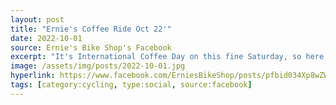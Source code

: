 ```yaml
---
layout: post
title: "Ernie's Coffee Ride Oct 22'"
date: 2022-10-01
source: Ernie's Bike Shop's Facebook
excerpt: "It's International Coffee Day on this fine Saturday, so here's a pic from our Morning Coffee ride last month. While these rides are now over for the season, we still have a few more group rides planned through October!"
image: /assets/img/posts/2022-10-01.jpg
hyperlink: https://www.facebook.com/ErniesBikeShop/posts/pfbid034Xp8wZW95KmDDEpwuY3HoJcjbMxJsdyzsCghLZbpAZkSgzCN4gvDtnGpiQg9hpLrl
tags: [category:cycling, type:social, source:facebook]
---
```

